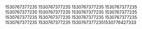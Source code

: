 1530767377235
1530767377235
1530767377235
1530767377235
1530767377235
1530767377235
1530767377235
1530767377235
1530767377235
1530767377235
1530767377235
1530767377235
1530767377235
1530767377235
15307673772351530776427333